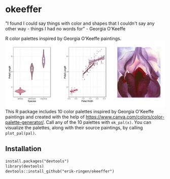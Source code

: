 # okeeffer
"I found I could say things with color and shapes that I couldn't say any other way - things I had no words for" - Georgia O'Keeffe

R color palettes inspired by Georgia O'Keeffe paintings.
![okeeffer example](https://github.com/erik-ringen/okeeffer/blob/master/okeefer.png)
This R package includes 10 color palettes inspired by Georgia O'Keeffe paintings and created with the help of https://www.canva.com/colors/color-palette-generator/. Call any of the 10 palettes with ``ok_pal(x)``. You can visualize the palettes, along with their source paintings, by calling ``plot_pal(pal)``.

## Installation
```
install.packages("devtools")
library(devtools)
devtools::install_github("erik-ringen/okeeffer")
```
